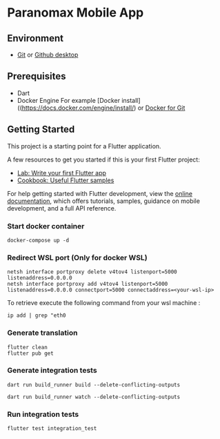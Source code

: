 # Paranomax Mobile App

## Environment
- [Git](https://git-scm.com/) or [Github desktop](https://desktop.github.com/download/)

## Prerequisites
- Dart
- Docker Engine For example [Docker install]((https://docs.docker.com/engine/install/) or [Docker for Git](https://docker.courselabs.co/setup/)

## Getting Started

This project is a starting point for a Flutter application.

A few resources to get you started if this is your first Flutter project:

- [Lab: Write your first Flutter app](https://docs.flutter.dev/get-started/codelab)
- [Cookbook: Useful Flutter samples](https://docs.flutter.dev/cookbook)

For help getting started with Flutter development, view the
[online documentation](https://docs.flutter.dev/), which offers tutorials,
samples, guidance on mobile development, and a full API reference.

### Start docker container
```shell
docker-compose up -d
```

### Redirect WSL port (Only for docker WSL)
```shell
netsh interface portproxy delete v4tov4 listenport=5000 listenaddress=0.0.0.0
netsh interface portproxy add v4tov4 listenport=5000 listenaddress=0.0.0.0 connectport=5000 connectaddress=<your-wsl-ip>
```
To retrieve <your-wsl-ip> execute the following command from your wsl machine :
```shell
ip add | grep "eth0
```

### Generate translation
```shell
flutter clean
flutter pub get
```

### Generate integration tests
```shell  
dart run build_runner build --delete-conflicting-outputs
```

```shell  
dart run build_runner watch --delete-conflicting-outputs
```

### Run integration tests
```shell  
flutter test integration_test
```
